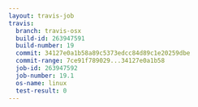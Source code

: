 ```yaml
---
layout: travis-job
travis:
  branch: travis-osx
  build-id: 263947591
  build-number: 19
  commit: 34127e0a1b58a89c5373edcc84d89c1e20259dbe
  commit-range: 7ce91f789029...34127e0a1b58
  job-id: 263947592
  job-number: 19.1
  os-name: linux
  test-result: 0
---
```

